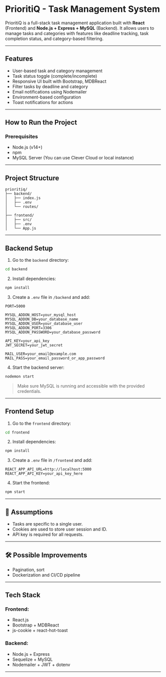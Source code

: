 
# PrioritiQ - Task Management System

PrioritiQ is a full-stack task management application built with **React** (Frontend) and **Node.js + Express + MySQL** (Backend). It allows users to manage tasks and categories with features like deadline tracking, task completion status, and category-based filtering.

---

## Features

- User-based task and category management
- Task status toggle (complete/incomplete)
- Responsive UI built with Bootstrap, MDBReact
- Filter tasks by deadline and category
- Email notifications using Nodemailer
- Environment-based configuration
- Toast notifications for actions

---

## How to Run the Project

### Prerequisites

- Node.js (v14+)
- npm
- MySQL Server (You can use Clever Cloud or local instance)

---

## Project Structure

```
prioritiq/
├── backend/
│   ├── index.js
│   ├── .env
│   └── routes/
│
├── frontend/
│   ├── src/
│   ├── .env
│   └── App.js
```

---

## Backend Setup

1. Go to the `backend` directory:
```bash
cd backend
```

2. Install dependencies:
```bash
npm install
```

3. Create a `.env` file in `/backend` and add:

```env
PORT=5000

MYSQL_ADDON_HOST=your_mysql_host
MYSQL_ADDON_DB=your_database_name
MYSQL_ADDON_USER=your_database_user
MYSQL_ADDON_PORT=3306
MYSQL_ADDON_PASSWORD=your_database_password

API_KEY=your_api_key
JWT_SECRET=your_jwt_secret

MAIL_USER=your_email@example.com
MAIL_PASS=your_email_password_or_app_password
```

4. Start the backend server:
```bash
nodemon start
```

> Make sure MySQL is running and accessible with the provided credentials.

---

## Frontend Setup

1. Go to the `frontend` directory:
```bash
cd frontend
```

2. Install dependencies:
```bash
npm install
```

3. Create a `.env` file in `/frontend` and add:

```env
REACT_APP_API_URL=http://localhost:5000
REACT_APP_API_KEY=your_api_key_here
```

4. Start the frontend:
```bash
npm start
```

---

## 📌 Assumptions

- Tasks are specific to a single user.
- Cookies are used to store user session and ID.
- API key is required for all requests.

---

## 🛠️ Possible Improvements

- Pagination, sort
- Dockerization and CI/CD pipeline

---

## Tech Stack

### Frontend:
- React.js
- Bootstrap + MDBReact
- js-cookie + react-hot-toast

### Backend:
- Node.js + Express
- Sequelize + MySQL
- Nodemailer + JWT + dotenv

---